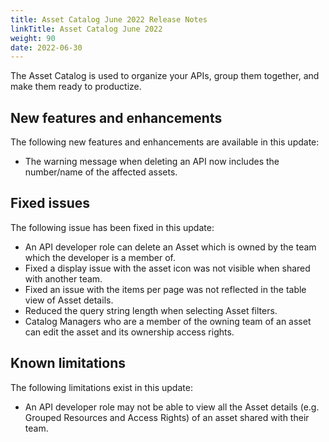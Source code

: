 ```yaml
---
title: Asset Catalog June 2022 Release Notes
linkTitle: Asset Catalog June 2022
weight: 90
date: 2022-06-30
---
```


The Asset Catalog is used to organize your APIs, group them together, and make them ready to productize.

## New features and enhancements

The following new features and enhancements are available in this update:

* The warning message when deleting an API now includes the number/name of the affected assets.

## Fixed issues

The following issue has been fixed in this update:

* An API developer role can delete an Asset which is owned by the team which the developer is a member of.
* Fixed a display issue with the asset icon was not visible when shared with another team.
* Fixed an issue with the items per page was not reflected in the table view of Asset details.
* Reduced the query string length when selecting Asset filters.
* Catalog Managers who are a member of the owning team of an asset can edit the asset and its ownership access rights.

## Known limitations

The following limitations exist in this update:

* An API developer role may not be able to view all the Asset details (e.g. Grouped Resources and Access Rights) of an asset shared with their team.
